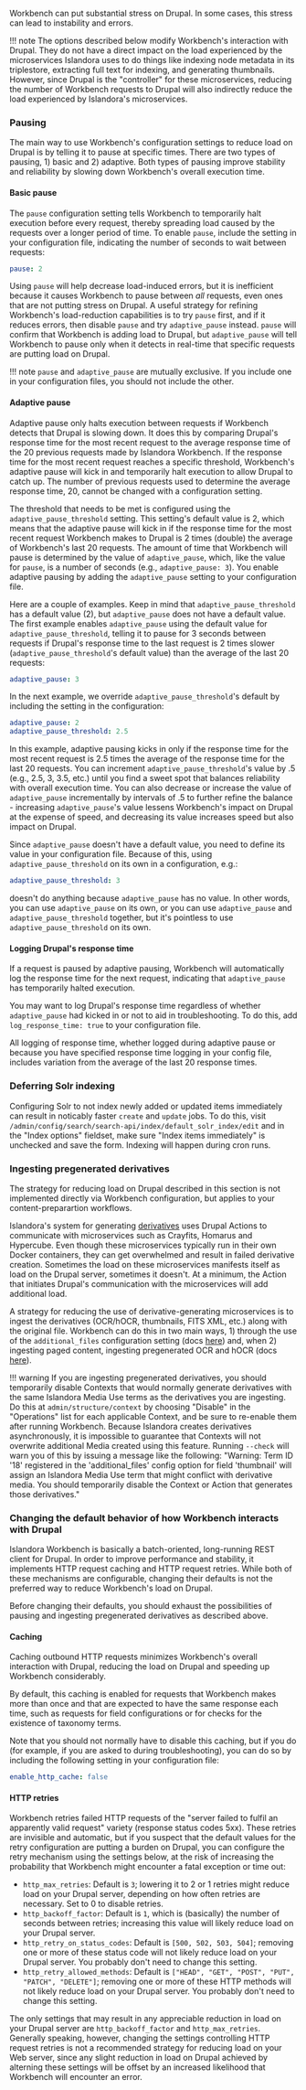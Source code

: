 Workbench can put substantial stress on Drupal. In some cases, this stress can lead to instability and errors.

!!! note
    The options described below modify Workbench's interaction with Drupal. They do not have a direct impact on the load experienced by the microservices Islandora uses to do things like indexing node metadata in its triplestore, extracting full text for indexing, and generating thumbnails. However, since Drupal is the "controller" for these microservices, reducing the number of Workbench requests to Drupal will also indirectly reduce the load experienced by Islandora's microservices.


### Pausing

The main way to use Workbench's configuration settings to reduce load on Drupal is by telling it to pause at specific times. There are two types of pausing, 1) basic and 2) adaptive. Both types of pausing improve stability and reliability by slowing down Workbench's overall execution time.

#### Basic pause

The `pause` configuration setting tells Workbench to temporarily halt execution before every request, thereby spreading load caused by the requests over a longer period of time. To enable `pause`, include the setting in your configuration file, indicating the number of seconds to wait between requests:

```yaml
pause: 2
```

Using `pause` will help decrease load-induced errors, but it is inefficient because it causes Workbench to pause between *all* requests, even ones that are not putting stress on Drupal. A useful strategy for refining Workbench's load-reduction capabilities is to try `pause` first, and if it reduces errors, then disable `pause` and try `adaptive_pause` instead. `pause` will confirm that Workbench is adding load to Drupal, but `adaptive_pause` will tell Workbench to pause only when it detects in real-time that specific requests are putting load on Drupal.

!!! note
    `pause` and `adaptive_pause` are mutually exclusive. If you include one in your configuration files, you should not include the other.

#### Adaptive pause

Adaptive pause only halts execution between requests if Workbench detects that Drupal is slowing down. It does this by comparing Drupal's response time for the most recent request to the average response time of the 20 previous requests made by Islandora Workbench. If the response time for the most recent request reaches a specific threshold, Workbench's adaptive pause will kick in and temporarily halt execution to allow Drupal to catch up. The number of previous requests used to determine the average response time, 20, cannot be changed with a configuration setting.

The threshold that needs to be met is configured using the `adaptive_pause_threshold` setting. This setting's default value is 2, which means that the adaptive pause will kick in if the response time for the most recent request Workbench makes to Drupal is 2 times (double) the average of Workbench's last 20 requests. The amount of time that Workbench will pause is determined by the value of `adaptive_pause`, which, like the value for `pause`, is a number of seconds (e.g., `adaptive_pause: 3`). You enable adaptive pausing by adding the `adaptive_pause` setting to your configuration file.

Here are a couple of examples. Keep in mind that `adaptive_pause_threshold` has a default value (2), but `adaptive_pause` does not have a default value. The first example enables `adaptive_pause` using the default value for `adaptive_pause_threshold`, telling it to pause for 3 seconds between requests if Drupal's response time to the last request is 2 times slower (`adaptive_pause_threshold`'s default value) than the average of the last 20 requests:

```yaml
adaptive_pause: 3
```

In the next example, we override `adaptive_pause_threshold`'s default by including the setting in the configuration:

```yaml
adaptive_pause: 2
adaptive_pause_threshold: 2.5
```

In this example, adaptive pausing kicks in only if the response time for the most recent request is 2.5 times the average of the response time for the last 20 requests. You can increment `adaptive_pause_threshold`'s value by .5 (e.g., 2.5, 3, 3.5, etc.) until you find a sweet spot that balances reliability with overall execution time. You can also decrease or increase the value of `adaptive_pause` incrementally by intervals of .5 to further refine the balance - increasing `adaptive_pause`'s value lessens Workbench's impact on Drupal at the expense of speed, and decreasing its value increases speed but also impact on Drupal.

Since `adaptive_pause` doesn't have a default value, you need to define its value in your configuration file. Because of this, using `adaptive_pause_threshold` on its own in a configuration, e.g.:

```yaml
adaptive_pause_threshold: 3
```

doesn't do anything because `adaptive_pause` has no value. In other words, you can use `adaptive_pause` on its own, or you can use `adaptive_pause` and `adaptive_pause_threshold` together, but it's pointless to use `adaptive_pause_threshold` on its own.

#### Logging Drupal's response time

If a request is paused by adaptive pausing, Workbench will automatically log the response time for the next request, indicating that `adaptive_pause` has temporarily halted execution.

You may want to log Drupal's response time regardless of whether `adaptive_pause` had kicked in or not to aid in troubleshooting. To do this, add `log_response_time: true` to your configuration file.

All logging of response time, whether logged during adaptive pause or because you have specified response time logging in your config file, includes variation from the average of the last 20 response times.

### Deferring Solr indexing

Configuring Solr to not index newly added or updated items immediately can result in noticably faster `create` and `update` jobs. To do this, visit `/admin/config/search/search-api/index/default_solr_index/edit` and in the "Index options" fieldset, make sure "Index items immediately" is unchecked and save the form. Indexing will happen during cron runs.

### Ingesting pregenerated derivatives

The strategy for reducing load on Drupal described in this section is not implemented directly via Workbench configuration, but applies to your content-preparartion workflows.

Islandora's system for generating [derivatives](https://islandora.github.io/documentation/concepts/derivatives/) uses Drupal Actions to communicate with microservices such as Crayfits, Homarus and Hypercube. Even though these microservices typically run in their own Docker containers, they can get overwhelmed and result in failed derivative creation. Sometimes the load on these microservices manifests itself as load on the Drupal server, sometimes it doesn't. At a minimum, the Action that initiates Drupal's communication with the microservices will add additional load.

A strategy for reducing the use of derivative-generating microservices is to ingest the derivatives (OCR/hOCR, thumbnails, FITS XML, etc.) along with the original file. Workbench can do this in two main ways, 1) through the use of the `additional_files` configuration setting (docs [here](/islandora_workbench_docs/adding_multiple_media/)) and, when 2) ingesting paged content, ingesting pregenerated OCR and hOCR (docs [here](/islandora_workbench_docs/paged_and_compound/#ingesting-ocr-and-other-files-with-page-images)).

!!! warning
    If you are ingesting pregenerated derivatives, you should temporarily disable Contexts that would normally generate derivatives with the same Islandora Media Use terms as the derivatives you are ingesting. Do this at `admin/structure/context` by choosing "Disable" in the "Operations" list for each applicable Context, and be sure to re-enable them after running Workbench. Because Islandora creates derivatives asynchronously, it is impossible to guarantee that Contexts will not overwrite additional Media created using this feature. Running `--check` will warn you of this by issuing a message like the following: "Warning: Term ID '18' registered in the 'additional_files' config option for field 'thumbnail' will assign an Islandora Media Use term that might conflict with derivative media. You should temporarily disable the Context or Action that generates those derivatives."

### Changing the default behavior of how Workbench interacts with Drupal

Islandora Workbench is basically a batch-oriented, long-running REST client for Drupal. In order to improve performance and stability, it implements HTTP request caching and HTTP request retries. While both of these mechanisms are configurable, changing their defaults is not the preferred way to reduce Workbench's load on Drupal.

Before changing their defaults, you should exhaust the possibilities of pausing and ingesting pregenerated derivatives as described above.

#### Caching

Caching outbound HTTP requests minimizes Workbench's overall interaction with Drupal, reducing the load on Drupal and speeding up Workbench considerably.

By default, this caching is enabled for requests that Workbench makes more than once and that are expected to have the same response each time, such as requests for field configurations or for checks for the existence of taxonomy terms.

Note that you should not normally have to disable this caching, but if you do (for example, if you are asked to during troubleshooting), you can do so by including the following setting in your configuration file:

```yaml
enable_http_cache: false
```

#### HTTP retries

Workbench retries failed HTTP requests of the "server failed to fulfil an apparently valid request" variety (response status codes 5xx). These retries are invisible and automatic, but if you suspect that the default values for the retry configuration are putting a burden on Drupal, you can configure the retry mechanism using the settings below, at the risk of increasing the probability that Workbench might encounter a fatal exception or time out:

- `http_max_retries`: Default is `3`; lowering it to 2 or 1 retries might reduce load on your Drupal server, depending on how often retries are necessary. Set to 0 to disable retries.
- `http_backoff_factor`: Default is `1`, which is (basically) the number of seconds between retries; increasing this value will likely reduce load on your Drupal server.
- `http_retry_on_status_codes`: Default is `[500, 502, 503, 504]`; removing one or more of these status code will not likely reduce load on your Drupal server. You probably don't need to change this setting.
- `http_retry_allowed_methods`: Default is `["HEAD", "GET", "POST", "PUT", "PATCH", "DELETE"]`; removing one or more of these HTTP methods will not likely reduce load on your Drupal server. You probably don't need to change this setting.

The only settings that may result in any appreciable reduction in load on your Drupal server are `http_backoff_factor` and `http_max_retries`. Generally speaking, however, changing the settings controlling HTTP request retries is not a recommended strategy for reducing load on your Web server, since any slight reduction in load on Drupal achieved by alterning these settings will be offset by an increased likelihood that Workbench will encounter an error.
